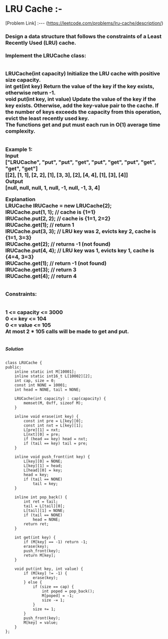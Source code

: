 # LRU Cache :-

[Problem Link] :--- (https://leetcode.com/problems/lru-cache/description/)

<h3>
Design a data structure that follows the constraints of a Least Recently Used (LRU) cache.
<br><br>
Implement the LRUCache class:<br><br>

LRUCache(int capacity) Initialize the LRU cache with positive size capacity.<br>
int get(int key) Return the value of the key if the key exists, otherwise return -1.<br>
void put(int key, int value) Update the value of the key if the key exists. Otherwise, add the key-value pair to the cache. If the number of keys exceeds the capacity from this operation, evict the least recently used key.<br>
The functions get and put must each run in O(1) average time complexity.<br><br>

Example 1:<br>
Input<br>
["LRUCache", "put", "put", "get", "put", "get", "put", "get", "get", "get"]<br>
[[2], [1, 1], [2, 2], [1], [3, 3], [2], [4, 4], [1], [3], [4]]<br>
Output<br>
[null, null, null, 1, null, -1, null, -1, 3, 4]<br>

Explanation<br>
LRUCache lRUCache = new LRUCache(2);<br>
lRUCache.put(1, 1); // cache is {1=1}<br>
lRUCache.put(2, 2); // cache is {1=1, 2=2}<br>
lRUCache.get(1);    // return 1<br>
lRUCache.put(3, 3); // LRU key was 2, evicts key 2, cache is {1=1, 3=3}<br>
lRUCache.get(2);    // returns -1 (not found)<br>
lRUCache.put(4, 4); // LRU key was 1, evicts key 1, cache is {4=4, 3=3}<br>
lRUCache.get(1);    // return -1 (not found)<br>
lRUCache.get(3);    // return 3<br>
lRUCache.get(4);    // return 4<br><br>
 

Constraints:<br><br>

1 <= capacity <= 3000<br>
0 <= key <= 104<br>
0 <= value <= 105<br>
At most 2 * 105 calls will be made to get and put.<br><br>
  
</h3>

***Solution***

```

class LRUCache {
public:
    inline static int M[10001];
    inline static int16_t L[10002][2];
    int cap, size = 0;
    const int NONE = 10001;
    int head = NONE, tail = NONE;
    
    LRUCache(int capacity) : cap(capacity) {
        memset(M, 0xff, sizeof M);
    }
    
    inline void erase(int key) {
        const int pre = L[key][0];
        const int nxt = L[key][1];
        L[pre][1] = nxt;
        L[nxt][0] = pre;
        if (head == key) head = nxt;
        if (tail == key) tail = pre;
    }
    
    inline void push_front(int key) {
        L[key][0] = NONE;
        L[key][1] = head;
        L[head][0] = key;
        head = key;
        if (tail == NONE)
            tail = key;
    }
    
    inline int pop_back() {
        int ret = tail;
        tail = L[tail][0];
        L[tail][1] = NONE;
        if (tail == NONE)
            head = NONE;
        return ret;
    }
    
    int get(int key) {
        if (M[key] == -1) return -1;
        erase(key);
        push_front(key);
        return M[key];
    }
    
    void put(int key, int value) {
        if (M[key] != -1) {
            erase(key);
        } else {
            if (size == cap) {
                int poped = pop_back();
                M[poped] = -1;
                size -= 1;
            }
            size += 1;
        }
        push_front(key);
        M[key] = value;
    }
};

```
